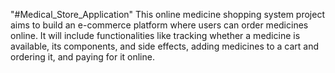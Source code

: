 "#Medical_Store_Application"
This online medicine shopping system project aims to build an e-commerce platform where users can order medicines online. It will include functionalities like tracking whether a medicine is available, its components, and side effects, adding medicines to a cart and ordering it, and paying for it online. 

